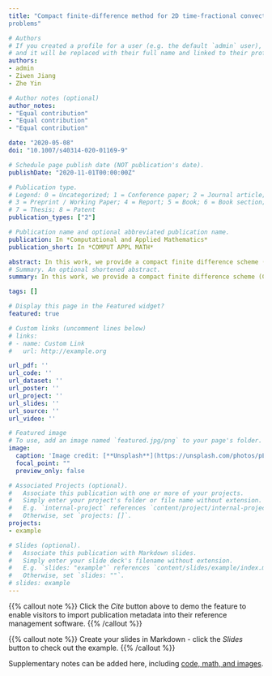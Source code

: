 ```yaml
---
title: "Compact finite-difference method for 2D time-fractional convection–diffusion equation of groundwater pollution
problems"

# Authors
# If you created a profile for a user (e.g. the default `admin` user), write the username (folder name) here 
# and it will be replaced with their full name and linked to their profile.
authors:
- admin
- Ziwen Jiang
- Zhe Yin

# Author notes (optional)
author_notes:
- "Equal contribution"
- "Equal contribution"
- "Equal contribution"

date: "2020-05-08"
doi: "10.1007/s40314-020-01169-9"

# Schedule page publish date (NOT publication's date).
publishDate: "2020-11-01T00:00:00Z"

# Publication type.
# Legend: 0 = Uncategorized; 1 = Conference paper; 2 = Journal article;
# 3 = Preprint / Working Paper; 4 = Report; 5 = Book; 6 = Book section;
# 7 = Thesis; 8 = Patent
publication_types: ["2"]

# Publication name and optional abbreviated publication name.
publication: In *Computational and Applied Mathematics*
publication_short: In *COMPUT APPL MATH*

abstract: In this work, we provide a compact finite difference scheme (CFDS) of 2D time-fractional convection-diffusion equation (TF-CDE) for solving fluid dynamics problem especially groundwater pollution. The successful predication of the pollutants concentration in groundwater will greatly benefit the protection of water resources for provide the fast and intuitive decision-makings in response to sudden water pollution events. Here, we creatively use the dimensionality reduction technology (DRT) to rewrite the original 2D problem as two equations, and we handle each one as a 1D problem. Particularly, the spatial derivative is approximated by fourth-order compact finite difference method (CFDM) and time-fractional derivative is approximated by $L_{1}$ interpolation of Caputo fractional derivative. Based on the approximations, we obtain the CFDS with fourth-order in spatial and $(2-\af)$-order in temporal by adding two 1D results. In addition, the unique solvability, unconditional stability and convergence order $\mathcal{O}(\tau^{2-\af} + h_{1}^4 + h_{2}^4)$ of the proposed scheme are studied. Finally, several numerical examples are carried out to support the theoretical results and demonstrate the effectiveness of the CFDS based DRT strategy. Obviously, the method developed in 2D TF-CDE of groundwater pollution problem can be easily extended for other complex problems.
# Summary. An optional shortened abstract.
summary: In this work, we provide a compact finite difference scheme (CFDS) of 2D time-fractional convection-diffusion equation (TF-CDE) for solving fluid dynamics problem especially groundwater pollution. 

tags: []

# Display this page in the Featured widget?
featured: true

# Custom links (uncomment lines below)
# links:
# - name: Custom Link
#   url: http://example.org

url_pdf: ''
url_code: ''
url_dataset: ''
url_poster: ''
url_project: ''
url_slides: ''
url_source: ''
url_video: ''

# Featured image
# To use, add an image named `featured.jpg/png` to your page's folder. 
image:
  caption: 'Image credit: [**Unsplash**](https://unsplash.com/photos/pLCdAaMFLTE)'
  focal_point: ""
  preview_only: false

# Associated Projects (optional).
#   Associate this publication with one or more of your projects.
#   Simply enter your project's folder or file name without extension.
#   E.g. `internal-project` references `content/project/internal-project/index.md`.
#   Otherwise, set `projects: []`.
projects:
- example

# Slides (optional).
#   Associate this publication with Markdown slides.
#   Simply enter your slide deck's filename without extension.
#   E.g. `slides: "example"` references `content/slides/example/index.md`.
#   Otherwise, set `slides: ""`.
# slides: example
---
```


{{% callout note %}}
Click the *Cite* button above to demo the feature to enable visitors to import publication metadata into their reference management software.
{{% /callout %}}

{{% callout note %}}
Create your slides in Markdown - click the *Slides* button to check out the example.
{{% /callout %}}

Supplementary notes can be added here, including [code, math, and images](https://wowchemy.com/docs/writing-markdown-latex/).
